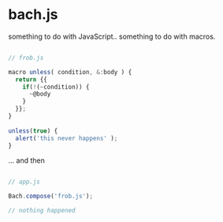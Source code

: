 bach.js
=======

something to do with JavaScript.. something to do with macros.

```javascript

// frob.js

macro unless( condition, &:body ) {
  return {{
    if(!(~condition)) {
	  ~@body
    }
  }};
}
				  
unless(true) {
  alert('this never happens' );
}

```

... and then

```javascript

// app.js

Bach.compose('frob.js');

// nothing happened

```